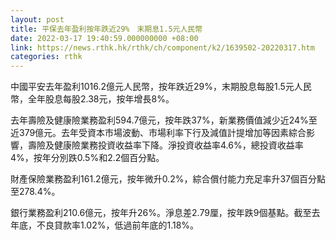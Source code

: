 ```yaml
---
layout: post
title: 平保去年盈利按年跌近29%　末期息1.5元人民幣
date: 2022-03-17 19:40:59.000000000 +08:00
link: https://news.rthk.hk/rthk/ch/component/k2/1639502-20220317.htm
categories: rthk
---
```


中國平安去年盈利1016.2億元人民幣，按年跌近29%，末期股息每股1.5元人民幣，全年股息每股2.38元，按年增長8%。

去年壽險及健康險業務盈利594.7億元，按年跌37%，新業務價值減少近24%至近379億元。去年受資本市場波動、市場利率下行及減值計提增加等因素綜合影響，壽險及健康險業務投資收益率下降。淨投資收益率4.6%，總投資收益率4%，按年分別跌0.5%和2.2個百分點。

財產保險業務盈利161.2億元，按年微升0.2%，綜合償付能力充足率升37個百分點至278.4%。

銀行業務盈利210.6億元，按年升26%。淨息差2.79厘，按年跌9個基點。截至去年底，不良貸款率1.02%，低過前年底的1.18%。
